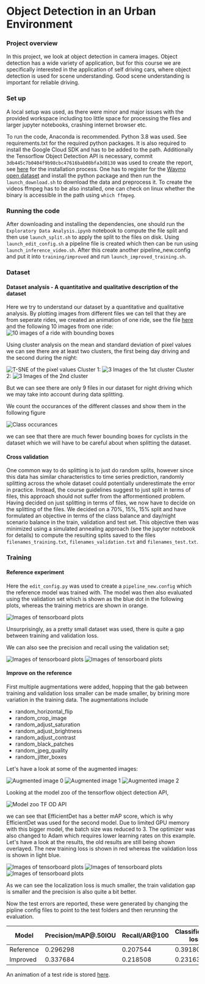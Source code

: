 # Object Detection in an Urban Environment

### Project overview
In this project, we look at object detection in camera images. Object detection has a wide variety of application, but for this course we are specifically interested in the application of self driving cars, where object detection is used for scene understanding. Good scene understanding is important for reliable driving. 

### Set up

A local setup was used, as there were minor and major issues with the provided workspace including too little space for processing the files and larger jupyter notebooks, crashing internet browser etc.

To run the code, Anaconda is recommended. Python 3.8 was used. See requirements.txt for the required python packages. It is also required to install the Google Cloud SDK and has to be added to the path. Additionally the Tensorflow Object Detection API is necessary, commit `3db445c7b0404f9b98cbc47616bab08bfa3d8130` was used to create the report, see [here](https://tensorflow-object-detection-api-tutorial.readthedocs.io/en/latest/install.html) for the installation process. One has to register for the [Waymo open dataset](https://waymo.com/open/) and install the python package and then run the `launch_download.sh` to download the data and preprocess it. To create the videos ffmpeg has to be also installed, one can check on linux whether the binary is accessible in the path using `which ffmpeg`.

### Running the code
After downloading and installing the dependencies, one should run the `Exploratory Data Analysis.ipynb` notebook to compute the file split and then use `launch_split.sh` to apply the split
to the files on disk. Using `launch_edit_config.sh` a pipeline file is created which then can be run using `launch_inference_video.sh`. After this create another pipeline_new.config and put it 
into `training/improved` and run `launch_improved_training.sh`.

### Dataset
#### Dataset analysis - A quantitative and qualitative description of the dataset

Here we try to understand our dataset by a quantitative and qualitative analysis. By plotting images from different files we can tell that they are from seperate rides, we created an animation of one ride, see the file [here](./visualizations/one_ride.mp4) and the following 10 images from one ride:
![10 images of a ride with bounding boxes](./visualizations/ten_images.png)

Using cluster analysis on the mean and standard deviation of pixel values we can see there are at least two clusters, the first being day driving and the second during the night:

![T-SNE of the pixel values](./visualizations/tsne_pixel_values.png)
Cluster 1:
![3 Images of the 1st cluster](./visualizations/cluster_0.png)
Cluster 2:
![3 Images of the 2nd cluster](./visualizations/cluster_1.png)

But we can see there are only 9 files in our dataset for night driving which we may take into account during data splitting.

We count the occurances of the different classes and show them in the following figure

![Class occurances](./visualizations/class_occurances.png)

we can see that there are much fewer bounding boxes for cyclists in the dataset which we will have to be careful about when splitting the dataset.

#### Cross validation

One common way to do splitting is to just do random splits, however since this data has similar characteristics to time series prediction, randomly splitting across the whole dataset could potentially underestimate the error in practice. Instead, the course guidelines suggest to just split in terms of files, this approach should not suffer from the afformentioned problem. Having decided on just splitting in terms of files, we now have to decide on the splitting of the files. We decided on a 70%, 15%, 15% split and have formulated an objective in terms of the class balance and day/night scenario balance in the train, validation and test set. This objective then was minimized using a simulated annealing approach (see the jupyter notebook for details) to compute the resulting splits saved to the files `filenames_training.txt`, `filenames_validation.txt` and `filenames_test.txt`.

### Training 
#### Reference experiment
Here the `edit_config.py` was used to create a `pipeline_new.config` which the reference model was trained with. The model was then also evaluated using the validation set which is shown as the blue dot in the following plots, whereas the training metrics are shown in orange.

![Images of tensorboard plots](./visualizations/screenshot_0.png)

Unsurprisingly, as a pretty small dataset was used, there is quite a gap between training and validation loss.

We can also see the precision and recall using the validation set;

![Images of tensorboard plots](./visualizations/screenshot_1.png)
![Images of tensorboard plots](./visualizations/screenshot_2.png)

#### Improve on the reference
First multiple augmentations were added, hopping that the gab between training and validation loss smaller can be made smaller, by brining more variation in the training data.
The augmentations include

* random_horizontal_flip
* random_crop_image
* random_adjust_saturation
* random_adjust_brightness
* random_adjust_contrast
* random_black_patches
* random_jpeg_quality
* random_jitter_boxes

Let's have a look at some of the augmented images:

![Augmented image 0](./visualizations/augmented_image0.png)
![Augmented image 1](./visualizations/augmented_image1.png)
![Augmented image 2](./visualizations/augmented_image2.png)

Looking at the model zoo of the tensorflow object detection API, 

![Model zoo TF OD API](./visualizations/model_zoo_screenshot.png)

we can see that EfficientDet has a better mAP score, which is why EfficientDet was used for the second model. Due to limited GPU memory with this bigger model, the batch size was reduced to 3.
The optimizer was also changed to Adam which requires lower learning rates on this example. Let's have a look at the results, the old results are still being shown overlayed. The new training loss is shown in red whereas the validation loss is shown in light blue.

![Images of tensorboard plots](./visualizations/screenshot_improved.png)
![Images of tensorboard plots](./visualizations/precision_improved.png)
![Images of tensorboard plots](./visualizations/recall_improved.png)

As we can see the localization loss is much smaller, the train validation gap is smaller and the precision is also quite a bit better.

Now the test errors are reported, these were generated by changing the pipline config files to point to the test folders and then rerunning the evaluation.

Model | Precision/mAP@.50IOU | Recall/AR@100 | Classification loss | Localization loss
------------ | ------------- | ------------- | ------------- | -------------
Reference | 0.296298 | 0.207544 | 0.391801 | 0.493153
Improved | 0.337684 | 0.218508 | 0.231632 | 0.018697

An animation of a test ride is stored [here](./visualizations/animation.mp4).

